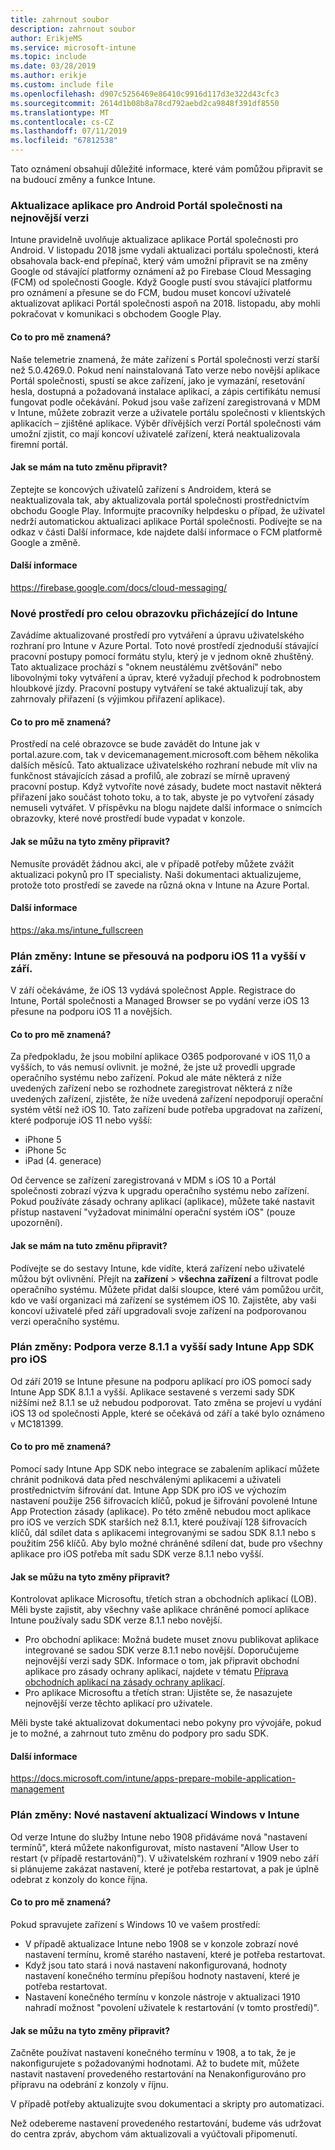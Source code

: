 ```yaml
---
title: zahrnout soubor
description: zahrnout soubor
author: ErikjeMS
ms.service: microsoft-intune
ms.topic: include
ms.date: 03/28/2019
ms.author: erikje
ms.custom: include file
ms.openlocfilehash: d907c5256469e86410c9916d117d3e322d43cfc3
ms.sourcegitcommit: 2614d1b08b8a78cd792aebd2ca9848f391df8550
ms.translationtype: MT
ms.contentlocale: cs-CZ
ms.lasthandoff: 07/11/2019
ms.locfileid: "67812538"
---
```

Tato oznámení obsahují důležité informace, které vám pomůžou připravit se na budoucí změny a funkce Intune. 

### <a name="update-your-android-company-portal-app-to-the-latest-version---4536963--"></a>Aktualizace aplikace pro Android Portál společnosti na nejnovější verzi <!--4536963-->
Intune pravidelně uvolňuje aktualizace aplikace Portál společnosti pro Android. V listopadu 2018 jsme vydali aktualizaci portálu společnosti, která obsahovala back-end přepínač, který vám umožní připravit se na změny Google od stávající platformy oznámení až po Firebase Cloud Messaging (FCM) od společnosti Google. Když Google pustí svou stávající platformu pro oznámení a přesune se do FCM, budou muset koncoví uživatelé aktualizovat aplikaci Portál společnosti aspoň na 2018. listopadu, aby mohli pokračovat v komunikaci s obchodem Google Play.

#### <a name="how-does-this-affect-me"></a>Co to pro mě znamená?
Naše telemetrie znamená, že máte zařízení s Portál společnosti verzí starší než 5.0.4269.0. Pokud není nainstalovaná Tato verze nebo novější aplikace Portál společnosti, spustí se akce zařízení, jako je vymazání, resetování hesla, dostupná a požadovaná instalace aplikací, a zápis certifikátu nemusí fungovat podle očekávání. Pokud jsou vaše zařízení zaregistrovaná v MDM v Intune, můžete zobrazit verze a uživatele portálu společnosti v klientských aplikacích – zjištěné aplikace. Výběr dřívějších verzí Portál společnosti vám umožní zjistit, co mají koncoví uživatelé zařízení, která neaktualizovala firemní portál.

#### <a name="what-do-i-need-to-do-to-prepare-for-this-change"></a>Jak se mám na tuto změnu připravit?
Zeptejte se koncových uživatelů zařízení s Androidem, která se neaktualizovala tak, aby aktualizovala portál společnosti prostřednictvím obchodu Google Play. Informujte pracovníky helpdesku o případ, že uživatel nedrží automatickou aktualizaci aplikace Portál společnosti. Podívejte se na odkaz v části Další informace, kde najdete další informace o FCM platformě Google a změně.

#### <a name="additional-information"></a>Další informace
https://firebase.google.com/docs/cloud-messaging/


### <a name="new-fullscreen-experience-coming-to-intune---4593669--"></a>Nové prostředí pro celou obrazovku přicházející do Intune <!--4593669-->
Zavádíme aktualizované prostředí pro vytváření a úpravu uživatelského rozhraní pro Intune v Azure Portal. Toto nové prostředí zjednoduší stávající pracovní postupy pomocí formátu stylu, který je v jednom okně zhuštěný. Tato aktualizace prochází s "oknem neustálému zvětšování" nebo libovolnými toky vytváření a úprav, které vyžadují přechod k podrobnostem hloubkové jízdy. Pracovní postupy vytváření se také aktualizují tak, aby zahrnovaly přiřazení (s výjimkou přiřazení aplikace).

#### <a name="how-does-this-affect-me"></a>Co to pro mě znamená?
Prostředí na celé obrazovce se bude zavádět do Intune jak v portal.azure.com, tak v devicemanagement.microsoft.com během několika dalších měsíců. Tato aktualizace uživatelského rozhraní nebude mít vliv na funkčnost stávajících zásad a profilů, ale zobrazí se mírně upravený pracovní postup. Když vytvoříte nové zásady, budete moct nastavit některá přiřazení jako součást tohoto toku, a to tak, abyste je po vytvoření zásady nemuseli vytvářet. V příspěvku na blogu najdete další informace o snímcích obrazovky, které nové prostředí bude vypadat v konzole.

#### <a name="what-can-i-do-to-prepare-for-this-change"></a>Jak se můžu na tyto změny připravit?
Nemusíte provádět žádnou akci, ale v případě potřeby můžete zvážit aktualizaci pokynů pro IT specialisty. Naši dokumentaci aktualizujeme, protože toto prostředí se zavede na různá okna v Intune na Azure Portal.

#### <a name="additional-information"></a>Další informace 
https://aka.ms/intune_fullscreen

### <a name="plan-for-change-intune-moving-to-support-ios-11-and-higher-in-september----4665342--"></a>Plán změny: Intune se přesouvá na podporu iOS 11 a vyšší v září. <!-- 4665342-->
V září očekáváme, že iOS 13 vydává společnost Apple. Registrace do Intune, Portál společnosti a Managed Browser se po vydání verze iOS 13 přesune na podporu iOS 11 a novějších.

#### <a name="how-does-this-affect-me"></a>Co to pro mě znamená?
Za předpokladu, že jsou mobilní aplikace O365 podporované v iOS 11,0 a vyšších, to vás nemusí ovlivnit. je možné, že jste už provedli upgrade operačního systému nebo zařízení. Pokud ale máte některá z níže uvedených zařízení nebo se rozhodnete zaregistrovat některá z níže uvedených zařízení, zjistěte, že níže uvedená zařízení nepodporují operační systém větší než iOS 10. Tato zařízení bude potřeba upgradovat na zařízení, které podporuje iOS 11 nebo vyšší:

- iPhone 5
- iPhone 5c
- iPad (4. generace)

Od července se zařízení zaregistrovaná v MDM s iOS 10 a Portál společnosti zobrazí výzva k upgradu operačního systému nebo zařízení. Pokud používáte zásady ochrany aplikací (aplikace), můžete také nastavit přístup nastavení "vyžadovat minimální operační systém iOS" (pouze upozornění).

#### <a name="what-do-i-need-to-do-to-prepare-for-this-change"></a>Jak se mám na tuto změnu připravit?
Podívejte se do sestavy Intune, kde vidíte, která zařízení nebo uživatelé můžou být ovlivnění. Přejít na **zařízení** > **všechna zařízení** a filtrovat podle operačního systému. Můžete přidat další sloupce, které vám pomůžou určit, kdo ve vaší organizaci má zařízení se systémem iOS 10. Zajistěte, aby vaši koncoví uživatelé před září upgradovali svoje zařízení na podporovanou verzi operačního systému.

### <a name="plan-for-change-support-for-version-811-and-higher-of-intune-app-sdk-for-ios----3586942--"></a>Plán změny: Podpora verze 8.1.1 a vyšší sady Intune App SDK pro iOS <!-- 3586942-->
Od září 2019 se Intune přesune na podporu aplikací pro iOS pomocí sady Intune App SDK 8.1.1 a vyšší. Aplikace sestavené s verzemi sady SDK nižšími než 8.1.1 se už nebudou podporovat. Tato změna se projeví u vydání iOS 13 od společnosti Apple, které se očekává od září a také bylo oznámeno v MC181399.

#### <a name="how-does-this-affect-me"></a>Co to pro mě znamená?
Pomocí sady Intune App SDK nebo integrace se zabalením aplikací můžete chránit podniková data před neschválenými aplikacemi a uživateli prostřednictvím šifrování dat. Intune App SDK pro iOS ve výchozím nastavení použije 256 šifrovacích klíčů, pokud je šifrování povolené Intune App Protection zásady (aplikace). Po této změně nebudou moct aplikace pro iOS ve verzích SDK starších než 8.1.1, které používají 128 šifrovacích klíčů, dál sdílet data s aplikacemi integrovanými se sadou SDK 8.1.1 nebo s použitím 256 klíčů. Aby bylo možné chráněné sdílení dat, bude pro všechny aplikace pro iOS potřeba mít sadu SDK verze 8.1.1 nebo vyšší.

#### <a name="what-can-i-do-to-prepare-for-this-change"></a>Jak se můžu na tyto změny připravit?
Kontrolovat aplikace Microsoftu, třetích stran a obchodních aplikací (LOB). Měli byste zajistit, aby všechny vaše aplikace chráněné pomocí aplikace Intune používaly sadu SDK verze 8.1.1 nebo novější.

- Pro obchodní aplikace: Možná budete muset znovu publikovat aplikace integrované se sadou SDK verze 8.1.1 nebo novější. Doporučujeme nejnovější verzi sady SDK. Informace o tom, jak připravit obchodní aplikace pro zásady ochrany aplikací, najdete v tématu [Příprava obchodních aplikací na zásady ochrany aplikací](../apps-prepare-mobile-application-management.md).
- Pro aplikace Microsoftu a třetích stran: Ujistěte se, že nasazujete nejnovější verze těchto aplikací pro uživatele.

Měli byste také aktualizovat dokumentaci nebo pokyny pro vývojáře, pokud je to možné, a zahrnout tuto změnu do podpory pro sadu SDK.

#### <a name="additional-information"></a>Další informace
https://docs.microsoft.com/intune/apps-prepare-mobile-application-management

### <a name="plan-for-change-new-windows-updates-settings-in-intune----4464404---"></a>Plán změny: Nové nastavení aktualizací Windows v Intune <!-- 4464404 -->
Od verze Intune do služby Intune nebo 1908 přidáváme nová "nastavení termínů", která můžete nakonfigurovat, místo nastavení "Allow User to restart (v případě restartování)"). V uživatelském rozhraní v 1909 nebo září si plánujeme zakázat nastavení, které je potřeba restartovat, a pak je úplně odebrat z konzoly do konce října. 

#### <a name="how-does-this-affect-me"></a>Co to pro mě znamená?
Pokud spravujete zařízení s Windows 10 ve vašem prostředí: 
- V případě aktualizace Intune nebo 1908 se v konzole zobrazí nové nastavení termínu, kromě starého nastavení, které je potřeba restartovat.
- Když jsou tato stará i nová nastavení nakonfigurovaná, hodnoty nastavení konečného termínu přepíšou hodnoty nastavení, které je potřeba restartovat.
- Nastavení konečného termínu v konzole nástroje v aktualizaci 1910 nahradí možnost "povolení uživatele k restartování (v tomto prostředí)".

#### <a name="what-can-i-do-to-prepare-for-this-change"></a>Jak se můžu na tyto změny připravit?
Začněte používat nastavení konečného termínu v 1908, a to tak, že je nakonfigurujete s požadovanými hodnotami. Až to budete mít, můžete nastavit nastavení provedeného restartování na Nenakonfigurováno pro přípravu na odebrání z konzoly v říjnu.

V případě potřeby aktualizujte svou dokumentaci a skripty pro automatizaci. 

Než odebereme nastavení provedeného restartování, budeme vás udržovat do centra zpráv, abychom vám aktualizovali a vyúčtovali připomenutí.
